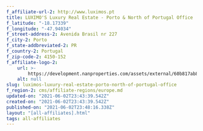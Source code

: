 ```yaml
---
f_affiliate-url-2: http://www.luximos.pt
title: LUXIMO'S Luxury Real Estate - Porto & North of Portugal Office
f_latitude: "-18.17339"
f_longitude: "-47.94034"
f_street-address-2: Avenida Brasil nr 227­
f_city-2: Porto­
f_state-addbreviated-2: PR­
f_country-2: Portugal
f_zip-code-2: 4150-152
f_affiliate-logo-2:
    url: >-
        https://development.nanproperties.com/assets/external/60b817ab89b3f80c0bb8f645_6081e5791f9db9ba0b7f69b9_60785a4ffc4084dcb48a8029_unnamed.png
    alt: null
slug: luximos-luxury-real-estate-porto-north-of-portugal-office
f_region-2: cms/affiliate-regions/europe.md
updated-on: "2021-06-02T23:43:39.542Z"
created-on: "2021-06-02T23:43:39.542Z"
published-on: "2021-06-02T23:48:16.338Z"
layout: "[all-affiliates].html"
tags: all-affiliates
---
```

